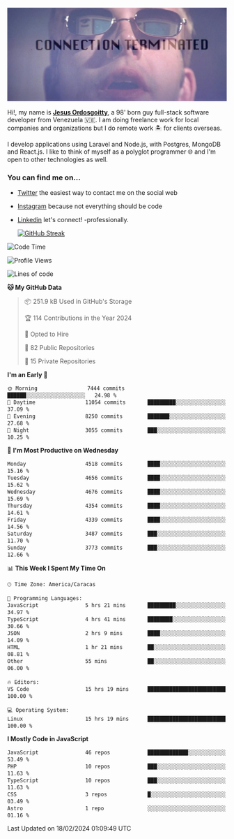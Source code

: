 ![hackers movie reference](./disconnected.jpg)

Hi!, my name is [**Jesus Ordosgoitty**](https://jodaz.dev), a 98' born guy full-stack software developer from Venezuela 🇻🇪. I am doing freelance work for local companies and organizations but I do remote work 🏝️ for clients overseas. 

I develop applications using Laravel and Node.js, with Postgres, MongoDB and React.js. I like to think of myself as a polyglot programmer 🌐 and I'm open to other technologies as well.

### You can find me on...

- [Twitter](https://twitter.com/jodaz_) the easiest way to contact me on the social web
- [Instagram](https://instagram.com/jodaz_) because not everything should be code
- [Linkedin](https://linkedin.com/in/jodaz) let's connect! -professionally.


    [![GitHub Streak](https://streak-stats.demolab.com?user=jodaz&theme=tokyonight)](https://git.io/streak-stats)

<!--START_SECTION:waka-->
![Code Time](http://img.shields.io/badge/Code%20Time-4%2C633%20hrs%2043%20mins-blue)

![Profile Views](http://img.shields.io/badge/Profile%20Views-0-blue)

![Lines of code](https://img.shields.io/badge/From%20Hello%20World%20I%27ve%20Written-83.3%20million%20lines%20of%20code-blue)

**🐱 My GitHub Data** 

> 📦 251.9 kB Used in GitHub's Storage 
 > 
> 🏆 114 Contributions in the Year 2024
 > 
> 💼 Opted to Hire
 > 
> 📜 82 Public Repositories 
 > 
> 🔑 15 Private Repositories 
 > 
**I'm an Early 🐤** 

```text
🌞 Morning                7444 commits        ██████░░░░░░░░░░░░░░░░░░░   24.98 % 
🌆 Daytime                11054 commits       █████████░░░░░░░░░░░░░░░░   37.09 % 
🌃 Evening                8250 commits        ███████░░░░░░░░░░░░░░░░░░   27.68 % 
🌙 Night                  3055 commits        ███░░░░░░░░░░░░░░░░░░░░░░   10.25 % 
```
📅 **I'm Most Productive on Wednesday** 

```text
Monday                   4518 commits        ████░░░░░░░░░░░░░░░░░░░░░   15.16 % 
Tuesday                  4656 commits        ████░░░░░░░░░░░░░░░░░░░░░   15.62 % 
Wednesday                4676 commits        ████░░░░░░░░░░░░░░░░░░░░░   15.69 % 
Thursday                 4354 commits        ████░░░░░░░░░░░░░░░░░░░░░   14.61 % 
Friday                   4339 commits        ████░░░░░░░░░░░░░░░░░░░░░   14.56 % 
Saturday                 3487 commits        ███░░░░░░░░░░░░░░░░░░░░░░   11.70 % 
Sunday                   3773 commits        ███░░░░░░░░░░░░░░░░░░░░░░   12.66 % 
```


📊 **This Week I Spent My Time On** 

```text
🕑︎ Time Zone: America/Caracas

💬 Programming Languages: 
JavaScript               5 hrs 21 mins       █████████░░░░░░░░░░░░░░░░   34.97 % 
TypeScript               4 hrs 41 mins       ████████░░░░░░░░░░░░░░░░░   30.66 % 
JSON                     2 hrs 9 mins        ████░░░░░░░░░░░░░░░░░░░░░   14.09 % 
HTML                     1 hr 21 mins        ██░░░░░░░░░░░░░░░░░░░░░░░   08.81 % 
Other                    55 mins             ██░░░░░░░░░░░░░░░░░░░░░░░   06.00 % 

🔥 Editors: 
VS Code                  15 hrs 19 mins      █████████████████████████   100.00 % 

💻 Operating System: 
Linux                    15 hrs 19 mins      █████████████████████████   100.00 % 
```

**I Mostly Code in JavaScript** 

```text
JavaScript               46 repos            █████████████░░░░░░░░░░░░   53.49 % 
PHP                      10 repos            ███░░░░░░░░░░░░░░░░░░░░░░   11.63 % 
TypeScript               10 repos            ███░░░░░░░░░░░░░░░░░░░░░░   11.63 % 
CSS                      3 repos             █░░░░░░░░░░░░░░░░░░░░░░░░   03.49 % 
Astro                    1 repo              ░░░░░░░░░░░░░░░░░░░░░░░░░   01.16 % 
```




 Last Updated on 18/02/2024 01:09:49 UTC
<!--END_SECTION:waka-->
